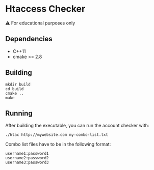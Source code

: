# Htaccess Checker

:warning: For educational purposes only

## Dependencies

- C++11
- cmake >= 2.8

## Building

```
mkdir build
cd build
cmake ..
make
```

## Running

After building the executable, you can run the account checker with:
```
./htac http://mywebsite.com my-combo-list.txt
```

Combo list files have to be in the following format:
```
username1:password1
username2:password2
username3:password3
```
